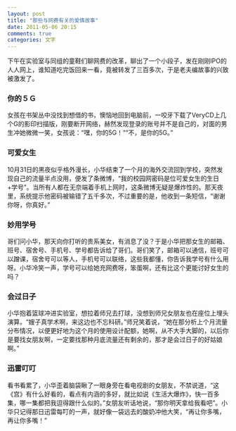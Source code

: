```yaml
---
layout: post
title: "那些与网费有关的爱情故事"
date: 2011-05-06 20:15
comments: true
categories: 文字
---
```

下午在实验室与同组的童鞋们聊网费的改革，聊出了一个小段子，发在刚刚IPO的人人网上，谁知道吃完饭回来一看，竟被转发了三百多次，于是老夫编故事的兴致被激发了。

### 你的５Ｇ

女孩在书架丛中没找到想借的书，懊恼地回到电脑前，一咬牙下载了VeryCD上几个G的影印扫描版，刚要断开网络，赫然发现登录的账号并不是自己的，对面的男生冲她微微一笑，女孩说：“嘿，你的5G！”“不，是你的5G。”

### 可爱女生

10月31日的黑夜似乎格外漫长，小华结束了一个月的海外交流回到学校，突然发现自己的流量半点没用，便发了条微博，“我的校园网密码是位可爱女生的生日+学号”。当所有人都在无奈端着手机上网时，这条微博无疑是爆炸性的。那天夜里，系统提示他密码被输错了五千多次，不过重要的是，他收到一条短信，“谢谢你呀，你真好。”<!-- more -->

### 妙用学号

哥们问小华，那天向你打听的贵系美女，有消息了没？于是小华把那女生的邮箱、班号、宿舍号、手机号、学号都告诉给了哥们。哥们笑了，邮箱可以通信，班号可以蹭课，宿舍号可以等人，手机号可以联络，这些我都懂，你告诉我学号有什么用呀。小华冷笑一声，学号可以给她充网费呀，笨蛋啊，还有比这个更能讨好女生的吗？

### 会过日子

小华抱着篮球冲进实验室，想拉着师兄去打球，没想到师兄女朋友也在座位上埋头演算。“嫂子真学术啊，来这边也不忘科研。”师兄笑着说，“她在那分析上个月流量分布情况，以便更好地为这个月的使用设计配额，她啊，从不大手大脚的，以后你是要找女朋友啊，一定要找那种月底流量还有剩余的，那才是会过日子的好姑娘啊。”

### 迅雷叮叮

看书看累了，小华歪着脑袋瞅了一眼身旁在看电视剧的女朋友，不禁说道，“这《宫》有什么好看的，看点有内涵的多好，就比如说《生活大爆炸》，快一百多集，哪一集都把我逗得跟什么似的。”女朋友听话地说，“那你明天拿给我看吧”。小华只记得那日迅雷每叮的一声，就好像一袋远去的酸奶冲他大笑，“再让你多嘴，再让你多嘴！”